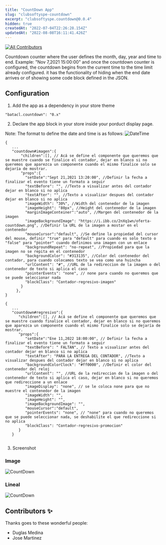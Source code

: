 ```yaml
---
title: "CountDown App"
slug: "clubsoftyspe-countdown"
excerpt: "clubsoftyspe.countdown@0.0.4"
hidden: true
createdAt: "2022-07-04T22:26:28.154Z"
updatedAt: "2022-08-08T16:11:41.426Z"
---
```

<!-- DOCS-IGNORE:start -->
<!-- ALL-CONTRIBUTORS-BADGE:START - Do not remove or modify this section -->

[![All Contributors](https://img.shields.io/badge/all_contributors-2-orange.svg?style=flat-square)](#contributors-)

<!-- ALL-CONTRIBUTORS-BADGE:END -->
<!-- DOCS-IGNORE:end -->

Countdown counter where the user defines the month, day, year and time to end. Example: "Nov 7,2021 15:00:00" and once the countdown counter is configured, the countdown begins from the current time to the time limit already configured. it has the functionality of hiding when the end date arrives or of showing some code block defined in the JSON.

## Configuration

1. Add the app as a dependency in your store theme

```
"batacl.countdown": "0.x"
```

2. Declare the app block in your store inside your porduct display page.

Note:
The format to define the date and time is as follows:
![DateTime](https://i.ibb.co/Qpq9C5T/count-Down-Documentation.png)

```
{
   ...
   "countdown#imagen":{
       "children":[], // Acá se define el componente que queremos que se muestre cuando se finalice el contador, dejar en blanco si no queremos que aparezca un componente cuando el mismo finalice solo se dejaría de mostrar.
       "props":{
         "setDate":"Sept 21,2021 13:20:00", //Definir la fecha a finalizar el evento tiene un formato a seguir
         "textBefore": "", //Texto a visualizar antes del contador dejar en blanco si no aplica
         "textAfter": "", //Texto a visualizar despues del contador dejar en blanco si no aplica
         "imageWidth": "30%", //Width del contenedor de la imagen
         "imageHeight": "80px", //Height del contenedor de la imagen
         "marginImageConteiner":"auto", //Margen del contenedor de la imagen
         "imageBackgroundImage": "https://i.ibb.co/2nXq1wn/oferta-countdown.png", //Definir la URL de la imagen a mostar en el contenedor
         "mouseCursor":"default", //Se define la propiedad del cursor del mouse, definir "true" para "default" para cuando es solo texto o "false" para "pointer" cuando definimos una imagen con un enlace
         "backgroundRepeat": "no-repeat", //Propiedad para que la imagen no se repita en el contenedor 
         "backgroundColor": "#313135", //Color del contenedor del contador, para cuando colocamos texto se vea como una huincha
         "urlContent": "#", //URL de la redireccion de la imagen o del contenedor de texto si aplica el caso
         "pointerEvents": "none", // none para cuando no queremos que se puede seleccionar nada
         "blockClass": "Contador-regresivo-imagen"
       }
     },
}

{
   ...
   "countdown#regresivo":{
      "children":[], // Acá se define el componente que queremos que se muestre cuando finalice el contador, dejar en blanco si no queremos que aparezca un componente cuando el mismo finalice solo se dejaría de mostrar.
      "props":{
         "setDate":"Ene 11,2022 18:00:00", // Definir la fecha a finalizar el evento tiene un formato a seguir
         "textBefore": " FALTAN", // Texto a visualizar antes del contador dejar en blanco si no aplica
         "textAfter": "PARA LA ENTREGA DEL CONTADOR", //Texto a visualizar despues del contador dejar en blanco si no aplica
         "backgroundColorClock": "#ff0000", //Definir el color del contenedor del reloj
         "urlContent": "", //URL de la redireccion de la imagen o del contenedor de texto si aplica el caso, dejar en blanco si no queremos que redireccione a un enlace
         "imageDisplay": "none", // se le coloca none para que no muestre el contenedor de la imagen
         "imageWidth": "",
         "imageHeight": "",
         "imageBackgroundImage": "",
         "mouseCursor":"default",
         "pointerEvents": "none", // "none" para cuando no queremos que se puede seleccionar nada, se deshabilite el que redireccione si no aplica
         "blockClass": "Contador-regresivo-promocion"
      }
   } 
 
```

3. Screenshot

### Image

![CountDown](https://i.ibb.co/chrcw1K/imagen-1-countdown.png)

### Lineal

![CountDown](https://i.ibb.co/h8JR7Z0/imagen-2-countdown.png)


<!-- DOCS-IGNORE:start -->

## Contributors ✨

Thanks goes to these wonderful people:

<!-- ALL-CONTRIBUTORS-LIST:START - Do not remove or modify this section -->
<!-- prettier-ignore-start -->
<!-- markdownlint-disable -->
<!-- markdownlint-enable -->
<!-- prettier-ignore-end -->

<!-- ALL-CONTRIBUTORS-LIST:END -->

- Duglas Medina
- Jose Martinez

<!-- DOCS-IGNORE:end -->